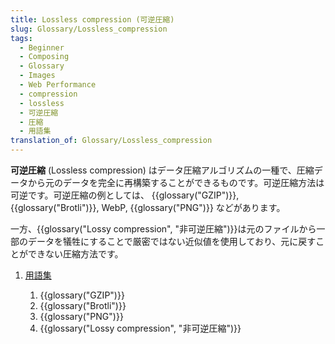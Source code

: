 ```yaml
---
title: Lossless compression (可逆圧縮)
slug: Glossary/Lossless_compression
tags:
  - Beginner
  - Composing
  - Glossary
  - Images
  - Web Performance
  - compression
  - lossless
  - 可逆圧縮
  - 圧縮
  - 用語集
translation_of: Glossary/Lossless_compression
---
```

**可逆圧縮** (Lossless compression) はデータ圧縮アルゴリズムの一種で、圧縮データから元のデータを完全に再構築することができるものです。可逆圧縮方法は可逆です。可逆圧縮の例としては、 {{glossary("GZIP")}}, {{glossary("Brotli")}}, WebP, {{glossary("PNG")}} などがあります。

一方、{{glossary("Lossy compression", "非可逆圧縮")}}は元のファイルから一部のデータを犠牲にすることで厳密ではない近似値を使用しており、元に戻すことができない圧縮方法です。

1.  [用語集](/ja/docs/Glossary)

    1.  {{glossary("GZIP")}}
    2.  {{glossary("Brotli")}}
    3.  {{glossary("PNG")}}
    4.  {{glossary("Lossy compression", "非可逆圧縮")}}
